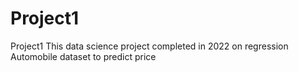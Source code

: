 # Project1
Project1
This data science project completed in 2022 on regression
Automobile dataset to predict price 
